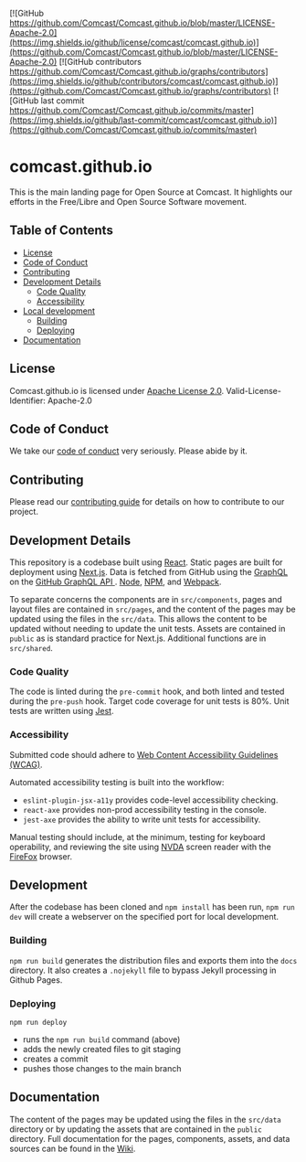 [![GitHub https://github.com/Comcast/Comcast.github.io/blob/master/LICENSE-Apache-2.0](https://img.shields.io/github/license/comcast/comcast.github.io)](https://github.com/Comcast/Comcast.github.io/blob/master/LICENSE-Apache-2.0)
[![GitHub contributors https://github.com/Comcast/Comcast.github.io/graphs/contributors](https://img.shields.io/github/contributors/comcast/comcast.github.io)](https://github.com/Comcast/Comcast.github.io/graphs/contributors)
[![GitHub last commit https://github.com/Comcast/Comcast.github.io/commits/master](https://img.shields.io/github/last-commit/comcast/comcast.github.io)](https://github.com/Comcast/Comcast.github.io/commits/master)

# comcast.github.io
This is the main landing page for Open Source at Comcast. It highlights our efforts in the Free/Libre and Open Source Software movement.

## Table of Contents
- [License](#license)
- [Code of Conduct](#code-of-conduct)
- [Contributing](#contributing)
- [Development Details](#development-details)
  - [Code Quality](#code-quality)
  - [Accessibility](#accessibility)
- [Local development](#local-development)
  - [Building](#building)
  - [Deploying](#deploying)
- [Documentation](#documentation)

## License
Comcast.github.io is licensed under [Apache License 2.0](/LICENSE-Apache-2.0). Valid-License-Identifier: Apache-2.0

## Code of Conduct
We take our [code of conduct](CODE_OF_CONDUCT.md) very seriously. Please abide by it.

## Contributing
Please read our [contributing guide](CONTRIBUTING.md) for details on how to contribute to our project.

## Development Details
This repository is a codebase built using [React](https://reactjs.org/). Static pages are built for deployment using [Next.js](https://nextjs.org/). Data is fetched from GitHub using the [GraphQL](https://graphql.org/) on the [GitHub GraphQL API
](https://docs.github.com/en/free-pro-team@latest/graphql). [Node](https://nodejs.org/), [NPM](https://www.npmjs.com/), and [Webpack](https://webpack.js.org/).

To separate concerns the components are in `src/components`, pages and layout files are contained in `src/pages`, and the content of the pages may be updated using the files in the `src/data`. This allows the content to be updated without needing to update the unit tests. Assets are contained in `public` as is standard practice for Next.js. Additional functions are in `src/shared`.

### Code Quality
The code is linted during the `pre-commit` hook, and both linted and tested during the `pre-push` hook. Target code coverage for unit tests is 80%. Unit tests are written using [Jest](https://jestjs.io/).

### Accessibility
Submitted code should adhere to [Web Content Accessibility Guidelines (WCAG)](https://www.w3.org/WAI/standards-guidelines/wcag/).

Automated accessibility testing is built into the workflow:
- `eslint-plugin-jsx-a11y` provides code-level accessibility checking.
- `react-axe` provides non-prod accessibility testing in the console.
- `jest-axe` provides the ability to write unit tests for accessibility.

Manual testing should include, at the minimum, testing for keyboard operability, and reviewing the site using [NVDA](https://www.nvaccess.org/download/) screen reader with the [FireFox](https://www.mozilla.org/en-US/firefox/) browser.

## Development
After the codebase has been cloned and `npm install` has been run, `npm run dev` will create a webserver on the specified port for local development.

### Building
`npm run build` generates the distribution files and exports them into the `docs` directory. It also creates a `.nojekyll` file to bypass Jekyll processing in Github Pages.

### Deploying
`npm run deploy`
- runs the `npm run build` command (above)
- adds the newly created files to git staging
- creates a commit
- pushes those changes to the main branch

## Documentation
The content of the pages may be updated using the files in the `src/data` directory or by updating the assets that are contained in the `public` directory. Full documentation for the pages, components, assets, and data sources can be found in the [Wiki](https://github.com/Comcast/Comcast.github.io/wiki).

